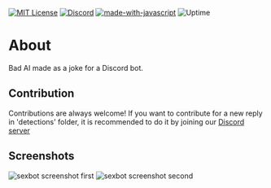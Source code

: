 [![MIT License](https://img.shields.io/badge/License-MIT-green.svg)](https://choosealicense.com/licenses/mit/)
[![Discord](https://img.shields.io/discord/1007627211039318016.svg?label=&logo=discord&logoColor=ffffff&color=7389D8&labelColor=6A7EC2)](https://discord.gg/AD3BgmdWxm)
[![made-with-javascript](https://img.shields.io/badge/Made%20with-JavaScript-1f425f.svg)](https://www.javascript.com)
![Uptime](https://img.shields.io/endpoint?url=https%3A%2F%2Fraw.githubusercontent.com%2Fupptime%2Fupptime%2Fmaster%2Fapi%2Fgoogle%2Fuptime.json)

# About
Bad AI made as a joke for a Discord bot. 

## Contribution
Contributions are always welcome!
If you want to contribute for a new reply in 'detections' folder, it is recommended to do it by joining our [Discord server](https://discord.gg/AD3BgmdWxm)

## Screenshots

![sexbot screenshot first](https://cdn.discordapp.com/attachments/1009383215594745916/1045819486768463943/image.png)
![sexbot screenshot second](https://cdn.discordapp.com/attachments/1039604104558821376/1045819722488361031/image.png)
